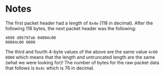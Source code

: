 # Notes

The first packet header had a length of `0x4e` (118 in decimal). After the following 118 bytes, the next packet header was the following:
```
4098 d05797ab 04004c00  
00004c00 0000 
```

The third and fourth 4-byte values of the above are the same value `4c00 0000` which means that the length and untruncated length are the same (what we were looking for)! The number of bytes for the raw packet data that follows is `0x4c` which is 76 in decimal.
